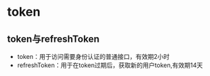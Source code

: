 # token

## token与refreshToken

- token：用于访问需要身份认证的普通接口，有效期2小时
- refreshToken：用于在token过期后，获取新的用户token,有效期14天

